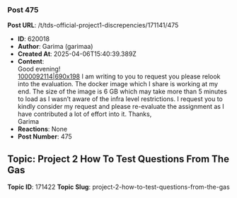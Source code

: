 ### Post 475
**Post URL**: /t/tds-official-project1-discrepencies/171141/475
- **ID**: 620018
- **Author**: Garima (garimaa)
- **Created At**: 2025-04-06T15:40:39.389Z
- **Content**:  
  Good evening!<br>
<a href="/uploads/short-url/30ijyIo5UiUUEVvnPZklfYVY2mI.jpeg">1000092114|690x198</a>
I am writing to you to request you please relook into the evaluation.
The docker image which I share is working at my end.  The size of the image is 6 GB which may take more than 5 minutes to load as I wasn’t aware of the infra level restrictions.
I request you to kindly consider my request and please re-evaluate the assignment as I have contributed a lot of effort into it.
Thanks,<br>
Garima
- **Reactions**: None
- **Post Number**: 475

## Topic: Project 2 How To Test Questions From The Gas
**Topic ID**: 171422
**Topic Slug**: project-2-how-to-test-questions-from-the-gas

